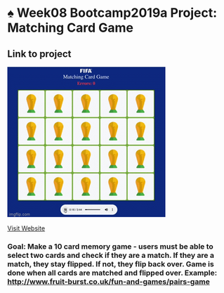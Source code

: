 # ♠️ Week08 Bootcamp2019a Project: Matching Card Game



## Link to project 

<a href="https://fifa22matching.netlify.app" rel="nofollow"><img src="fifa.gif" alt=""></a>

<a href="https://fifa22matching.netlify.app" rel="nofollow">Visit Website</a>



### Goal: Make a 10 card memory game - users must be able to select two cards and check if they are a match. If they are a match, they stay flipped. If not, they flip back over. Game is done when all cards are matched and flipped over. Example: http://www.fruit-burst.co.uk/fun-and-games/pairs-game 

